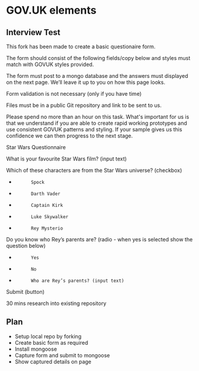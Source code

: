 GOV.UK elements
===============

## Interview Test

This fork has been made to create a basic questionaire form.

The form should consist of the following fields/copy below and styles must match with GOVUK styles provided.

The form must post to a mongo database and the answers must displayed on the next page. We’ll leave it up to you on how this page looks.

Form validation is not necessary (only if you have time)

Files must be in a public Git repository and link to be sent to us.

Please spend no more than an hour on this task. What's important for us is that we understand if you are able to create rapid working prototypes and use consistent GOVUK patterns and styling. If your sample gives us this confidence we can then progress to the next stage.

Star Wars Questionnaire

What is your favourite Star Wars film? (input text)

Which of these characters are from the Star Wars universe?  (checkbox)
-           Spock
-           Darth Vader
-           Captain Kirk
-           Luke Skywalker
-           Rey Mysterio

Do you know who Rey’s parents are?  (radio - when yes is selected show the question below)
-           Yes
-           No
-           Who are Rey’s parents? (input text)

Submit (button)

30 mins research into existing repository

## Plan
- Setup local repo by forking
- Create basic form as required
- Install mongoose
- Capture form and submit to mongoose
- Show captured details on page
